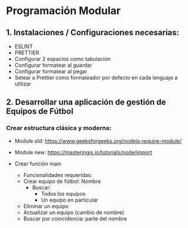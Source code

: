 # Programación Modular

## 1. Instalaciones / Configuraciones necesarias:

- ESLINT
- PRETTIER
- Configurar 2 espacios como tabulación
- Configurar formatear al guardar
- Configurar formatear al pegar
- Setear a Prettier como formateador por defecto en cada lenguaje a utilizar

## 2. Desarrollar una aplicación de gestión de Equipos de Fútbol

### Crear estructura clásica y moderna:
- Module old: https://www.geeksforgeeks.org/nodejs-require-module/
- Module new: https://masteringjs.io/tutorials/node/import

- Crear función main
    - Funcionalidades requeridas:
    - Crear equipo de fútbol: Nombre
       - Buscar:
            - Todos los equipos
            - Un equipo en particular
     - Eliminar un equipo
     - Actualizar un equipo (cambio de nombre)
     - Buscar por coincidencia: parte del nombre
